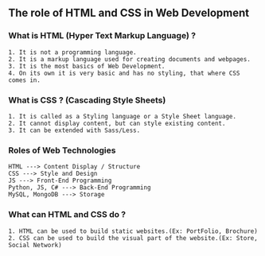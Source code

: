 ## The role of HTML and CSS in Web Development

### What is HTML (Hyper Text Markup Language) ?
    1. It is not a programming language.
    2. It is a markup language used for creating documents and webpages.
    3. It is the most basics of Web Development.
    4. On its own it is very basic and has no styling, that where CSS comes in.

### What is CSS ? (Cascading Style Sheets)
    1. It is called as a Styling language or a Style Sheet language.
    2. It cannot display content, but can style existing content.
    3. It can be extended with Sass/Less.

### Roles of Web Technologies
    HTML ---> Content Display / Structure
    CSS ---> Style and Design
    JS ---> Front-End Programming
    Python, JS, C# ---> Back-End Programming
    MySQL, MongoDB ---> Storage


### What can HTML and CSS do ?
    1. HTML can be used to build static websites.(Ex: PortFolio, Brochure)
    2. CSS can be used to build the visual part of the website.(Ex: Store, Social Network)

